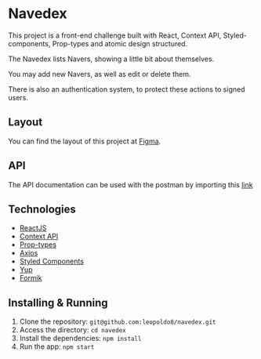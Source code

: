 # Navedex

This project is a front-end challenge built with React, Context API, Styled-components, Prop-types and atomic design structured.

The Navedex lists Navers, showing a little bit about themselves.

You may add new Navers, as well as edit or delete them.

There is also an authentication system, to protect these actions to signed users.

## Layout

You can find the layout of this project at [Figma](https://www.figma.com/file/II8UDFm2uJFZaD0FOPcinP/Teste-Front-End?node-id=0%3A1).

## API

The API documentation can be used with the postman by importing this [link](https://www.getpostman.com/collections/e6afe4028c2a1e56e577)

## Technologies

- [ReactJS](https://reactjs.org/)
- [Context API](https://reactjs.org/docs/context.html)
- [Prop-types](https://github.com/facebook/prop-types)
- [Axios](https://github.com/axios/axios)
- [Styled Components](https://styled-components.com/)
- [Yup](https://github.com/jquense/yup)
- [Formik](https://github.com/formium/formik)

## Installing & Running

1. Clone the repository: `git@github.com:leopoldo8/navedex.git`
2. Access the directory: `cd navedex`
3. Install the dependencies: `npm install`
4. Run the app: `npm start`
